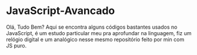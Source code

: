 # JavaScript-Avancado
Olá, Tudo Bem? 
Aqui se encontra alguns códigos bastantes usados no JavaScript, é um estudo particular meu pra aprofundar na linguagem,
fiz um relógio digital e um analógico nesse mesmo repositório feito por min com JS puro.
